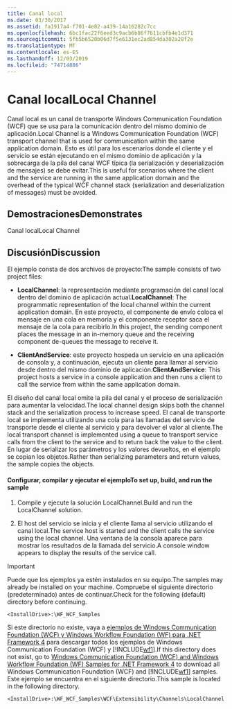 ```yaml
---
title: Canal local
ms.date: 03/30/2017
ms.assetid: fa1917a4-f701-4e82-a439-14a16282c7cc
ms.openlocfilehash: 6bc1fac22f6eed3c9acb6b86f7611cbfb4e1d371
ms.sourcegitcommit: 5fb5b6520b06d7f5e6131ec2ad854da302a28f2e
ms.translationtype: MT
ms.contentlocale: es-ES
ms.lasthandoff: 12/03/2019
ms.locfileid: "74714886"
---
```

# <a name="local-channel"></a><span data-ttu-id="15658-102">Canal local</span><span class="sxs-lookup"><span data-stu-id="15658-102">Local Channel</span></span>
<span data-ttu-id="15658-103">Canal local es un canal de transporte Windows Communication Foundation (WCF) que se usa para la comunicación dentro del mismo dominio de aplicación.</span><span class="sxs-lookup"><span data-stu-id="15658-103">Local Channel is a Windows Communication Foundation (WCF) transport channel that is used for communication within the same application domain.</span></span> <span data-ttu-id="15658-104">Esto es útil para los escenarios donde el cliente y el servicio se están ejecutando en el mismo dominio de aplicación y la sobrecarga de la pila del canal WCF típica (la serialización y deserialización de mensajes) se debe evitar.</span><span class="sxs-lookup"><span data-stu-id="15658-104">This is useful for scenarios where the client and the service are running in the same application domain and the overhead of the typical WCF channel stack (serialization and deserialization of messages) must be avoided.</span></span>  
  
## <a name="demonstrates"></a><span data-ttu-id="15658-105">Demostraciones</span><span class="sxs-lookup"><span data-stu-id="15658-105">Demonstrates</span></span>  
 <span data-ttu-id="15658-106">Canal local</span><span class="sxs-lookup"><span data-stu-id="15658-106">Local Channel</span></span>  
  
## <a name="discussion"></a><span data-ttu-id="15658-107">Discusión</span><span class="sxs-lookup"><span data-stu-id="15658-107">Discussion</span></span>  
 <span data-ttu-id="15658-108">El ejemplo consta de dos archivos de proyecto:</span><span class="sxs-lookup"><span data-stu-id="15658-108">The sample consists of two project files:</span></span>  
  
- <span data-ttu-id="15658-109">**LocalChannel**: la representación mediante programación del canal local dentro del dominio de aplicación actual.</span><span class="sxs-lookup"><span data-stu-id="15658-109">**LocalChannel**: The programmatic representation of the local channel within the current application domain.</span></span> <span data-ttu-id="15658-110">En este proyecto, el componente de envío coloca el mensaje en una cola en memoria y el componente receptor saca el mensaje de la cola para recibirlo.</span><span class="sxs-lookup"><span data-stu-id="15658-110">In this project, the sending component places the message in an in-memory queue and the receiving component de-queues the message to receive it.</span></span>  
  
- <span data-ttu-id="15658-111">**ClientAndService**: este proyecto hospeda un servicio en una aplicación de consola y, a continuación, ejecuta un cliente para llamar al servicio desde dentro del mismo dominio de aplicación.</span><span class="sxs-lookup"><span data-stu-id="15658-111">**ClientAndService**: This project hosts a service in a console application and then runs a client to call the service from within the same application domain.</span></span>  
  
 <span data-ttu-id="15658-112">El diseño del canal local omite la pila del canal y el proceso de serialización para aumentar la velocidad.</span><span class="sxs-lookup"><span data-stu-id="15658-112">The local channel design skips both the channel stack and the serialization process to increase speed.</span></span> <span data-ttu-id="15658-113">El canal de transporte local se implementa utilizando una cola para las llamadas del servicio de transporte desde el cliente al servicio y para devolver el valor al cliente.</span><span class="sxs-lookup"><span data-stu-id="15658-113">The local transport channel is implemented using a queue to transport service calls from the client to the service and to return back the value to the client.</span></span> <span data-ttu-id="15658-114">En lugar de serializar los parámetros y los valores devueltos, en el ejemplo se copian los objetos.</span><span class="sxs-lookup"><span data-stu-id="15658-114">Rather than serializing parameters and return values, the sample copies the objects.</span></span>  
  
#### <a name="to-set-up-build-and-run-the-sample"></a><span data-ttu-id="15658-115">Configurar, compilar y ejecutar el ejemplo</span><span class="sxs-lookup"><span data-stu-id="15658-115">To set up, build, and run the sample</span></span>  
  
1. <span data-ttu-id="15658-116">Compile y ejecute la solución LocalChannel.</span><span class="sxs-lookup"><span data-stu-id="15658-116">Build and run the LocalChannel solution.</span></span>  
  
2. <span data-ttu-id="15658-117">El host del servicio se inicia y el cliente llama al servicio utilizando el canal local.</span><span class="sxs-lookup"><span data-stu-id="15658-117">The service host is started and the client calls the service using the local channel.</span></span> <span data-ttu-id="15658-118">Una ventana de la consola aparece para mostrar los resultados de la llamada del servicio.</span><span class="sxs-lookup"><span data-stu-id="15658-118">A console window appears to display the results of the service call.</span></span>  
  
> [!IMPORTANT]
> <span data-ttu-id="15658-119">Puede que los ejemplos ya estén instalados en su equipo.</span><span class="sxs-lookup"><span data-stu-id="15658-119">The samples may already be installed on your machine.</span></span> <span data-ttu-id="15658-120">Compruebe el siguiente directorio (predeterminado) antes de continuar.</span><span class="sxs-lookup"><span data-stu-id="15658-120">Check for the following (default) directory before continuing.</span></span>  
>   
> `<InstallDrive>:\WF_WCF_Samples`  
>   
> <span data-ttu-id="15658-121">Si este directorio no existe, vaya a [ejemplos de Windows Communication Foundation (WCF) y Windows Workflow Foundation (WF) para .NET Framework 4](https://www.microsoft.com/download/details.aspx?id=21459) para descargar todos los ejemplos de Windows Communication Foundation (WCF) y [!INCLUDE[wf1](../../../../includes/wf1-md.md)].</span><span class="sxs-lookup"><span data-stu-id="15658-121">If this directory does not exist, go to [Windows Communication Foundation (WCF) and Windows Workflow Foundation (WF) Samples for .NET Framework 4](https://www.microsoft.com/download/details.aspx?id=21459) to download all Windows Communication Foundation (WCF) and [!INCLUDE[wf1](../../../../includes/wf1-md.md)] samples.</span></span> <span data-ttu-id="15658-122">Este ejemplo se encuentra en el siguiente directorio.</span><span class="sxs-lookup"><span data-stu-id="15658-122">This sample is located in the following directory.</span></span>  
>   
> `<InstallDrive>:\WF_WCF_Samples\WCF\Extensibility\Channels\LocalChannel`
